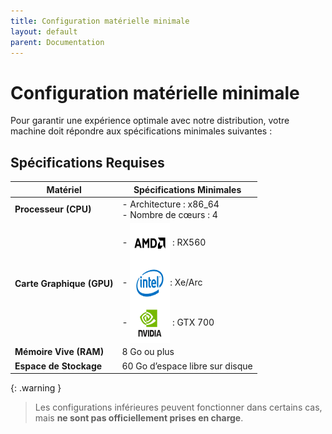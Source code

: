 ```yaml
---
title: Configuration matérielle minimale
layout: default
parent: Documentation
---
```


# Configuration matérielle minimale

Pour garantir une expérience optimale avec notre distribution, votre machine doit répondre aux spécifications minimales suivantes :

## Spécifications Requises

| **Matériel**              | **Spécifications Minimales**                                     |
|---------------------------|------------------------------------------------------------------|
| **Processeur (CPU)**      | - Architecture : x86_64<br>- Nombre de cœurs : 4                 |
| **Carte Graphique (GPU)** | - <img src="../../assets/images/amd.svg" style="width: 64px; height: 64px; vertical-align: middle;"> : RX560<br>-  <img src="../../assets/images/intel.svg" style="width: 64px; height: 64px; vertical-align: middle;">: Xe/Arc<br>- <img src="../../assets/images/nvidia.svg" style="width: 64px; height: 64px; vertical-align: middle;"> : GTX 700 |
| **Mémoire Vive (RAM)**    | 8 Go ou plus                                                     |
| **Espace de Stockage**    | 60 Go d’espace libre sur disque                                  |

{: .warning }
> Les configurations inférieures peuvent fonctionner dans certains cas, mais **ne sont pas officiellement prises en charge**. 
